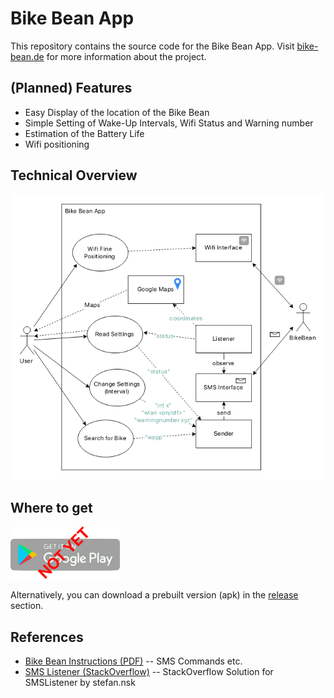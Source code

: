 # Bike Bean App

This repository contains the source code for the Bike Bean App.
Visit [bike-bean.de](https://bike-bean.de/) for more information about the project.

## (Planned) Features

- Easy Display of the location of the Bike Bean
- Simple Setting of Wake-Up Intervals, Wifi Status and Warning number
- Estimation of the Battery Life
- Wifi positioning

## Technical Overview

![](img/Overview.png)

## Where to get

<a href='https://play.google.com/store/apps/details?id=de.bikebean.app'>
	<img alt='Get it on Google Play' width=175 src='img/google_play_not_yet.png'/></a>
<!-- https://play.google.com/intl/en_us/badges/static/images/badges/en_badge_web_generic.png -->

Alternatively, you can download a prebuilt version (apk) in the
[release](https://github.com/Ludwigmair1986/BikebeanApp/releases) section.

## References

- [Bike Bean Instructions (PDF)](https://bike-bean.de/wp-content/uploads/2019/12/Anleitung_29_11_2019.pdf) -- SMS Commands etc.
- [SMS Listener (StackOverflow)](https://stackoverflow.com/a/23732410) -- StackOverflow Solution for SMSListener by stefan.nsk
